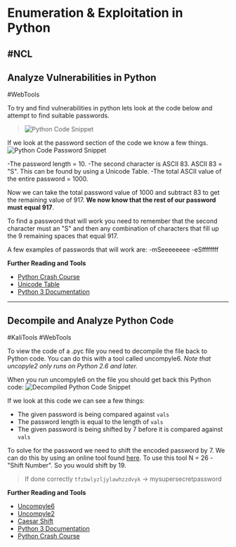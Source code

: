 # Enumeration & Exploitation in Python
#NCL
---
## Analyze Vulnerabilities in Python
#WebTools 

To try and find vulnerabilities in python lets look at the code below and attempt to find suitable passwords.
>![Python Code Snippet](python1.png)

If we look at the password section of the code we know a few things.
![Python Code Password Snippet](python2.png)

-The password length = 10.
-The second character is ASCII 83. ASCII 83 = "S". This can be found by using a Unicode Table.
-The total ASCII value of the entire password = 1000. 

Now we can take the total password value of 1000 and subtract 83 to get the remaining value of 917. 
**We now know that the rest of our password must equal 917**.

To find a password that will work you need to remember that the second character must an "S" and then any combination of characters that fill up the 9 remaining spaces that equal 917.

A few examples of passwords that will work are:
-mSeeeeeeee
-eSffffffff

**Further Reading and Tools**
- [Python Crash Course](https://www.youtube.com/watch?v=I2wURDqiXdM)
- [Unicode Table](https://unicode-table.com)
- [Python 3 Documentation](https://docs.python.org/3/)

---
## Decompile and Analyze Python Code
#KaliTools 
#WebTools

To view the code of a .pyc file you need to decompile the file back to Python code. You can do this with a tool called uncompyle6. *Note that uncopyle2 only runs on Python 2.6 and later.* 

When you run uncompyle6 on the file you should get back this Python code:
![Decompiled Python Code Snippet](python3.png)

If we look at this code we can see a few things:
- The given password is being compared against `vals`
- The password length is equal to the length of `vals`
- The given password is being shifted by 7 before it is compared against `vals`

To solve for the password we need to shift the encoded password by 7.
We can do this by using an online tool found [here](http://rumkin.com/tools/cipher/caesar.php). To use this tool N = 26 - "Shift Number". So you would shift by 19.

>If done correctly
>`tfzbwlyzljylawhzzdvyk` -> mysupersecretpassword

**Further Reading and Tools**
- [Uncompyle6](https://github.com/rocky/python-uncompyle6)
- [Uncompyle2](https://github.com/Mysterie/uncompyle2)
- [Caesar Shift](http://rumkin.com/tools/cipher/caesar.php)
- [Python 3 Documentation](https://docs.python.org/3/)
- [Python Crash Course](https://www.youtube.com/watch?v=I2wURDqiXdM)

